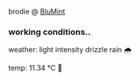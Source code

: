 brodie @ [BluMint](https://www.linkedin.com/company/blumint-io/)

<!--weather_start-->
### working conditions..

weather: light intensity drizzle rain 🌧️

temp: 11.34 °C 👕

<!--weather_end-->
